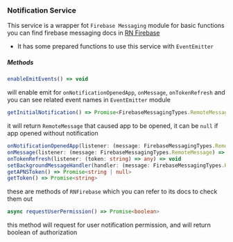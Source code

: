 ### Notification Service

This service is a wrapper fot `Firebase Messaging` module for basic functions<br/>
you can find firebase messaging docs in [RN Firebase](https://rnfirebase.io/messaging/usage)

* It has some prepared functions to use this service with `EventEmitter`

##### Methods
```typescript
enableEmitEvents() => void
```
will enable emit for `onNotificationOpenedApp`, `onMessage`, `onTokenRefresh` and you can see 
related event names in `EventEmitter` module

```typescript
getInitialNotification() => Promise<FirebaseMessagingTypes.RemoteMessage | null>
```
it will return `RemoteMessage` that caused app to be opened, it can be `null` if app opened without notification

```typescript
onNotificationOpenedApp(listener: (message: FirebaseMessagingTypes.RemoteMessage) => any) => void
onMessage(listener: (message: FirebaseMessagingTypes.RemoteMessage) => any) => void
onTokenRefresh(listener: (token: string) => any) => void
setBackgroundMessageHandler(handler: (message: FirebaseMessagingTypes.RemoteMessage) => Promise<any>) => void
getAPNSToken() => Promise<string | null>
getToken() => Promise<string>
```
these are methods of `RNFirebase` which you can refer to its docs to check them out

```typescript
async requestUserPermission() => Promise<boolean>
```
this method will request for user notification permission, and will return boolean of authorization

